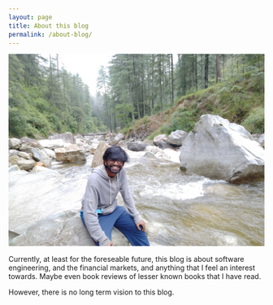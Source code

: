 ```yaml
---
layout: page
title: About this blog
permalink: /about-blog/
---
```


<center>
    <img src="/images/kalga-2.jpg" alt="Can't kill that Goa vibe.">
</center>

Currently, at least for the foreseable future, this blog is about software engineering,
and the financial markets, and anything that I feel an interest towards. Maybe even
book reviews of lesser known books that I have read.

However, there is no long term vision to this blog.


